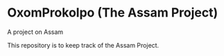 # OxomProkolpo (The Assam Project)

A project on Assam

This repository is to keep track of the Assam Project.
